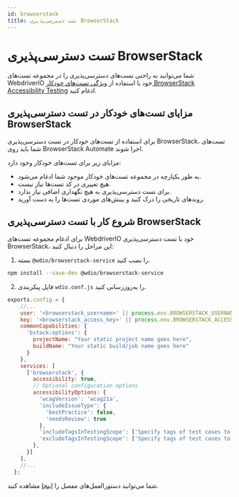 ```yaml
---
id: browserstack
title: تست دسترسی‌پذیری BrowserStack
---
```


# تست دسترسی‌پذیری BrowserStack

شما می‌توانید به راحتی تست‌های دسترسی‌پذیری را در مجموعه تست‌های WebdriverIO خود با استفاده از [ویژگی تست‌های خودکار BrowserStack Accessibility Testing](https://www.browserstack.com/docs/accessibility/automated-tests?utm_source=webdriverio&utm_medium=partnered&utm_campaign=documentation) ادغام کنید.

## مزایای تست‌های خودکار در تست دسترسی‌پذیری BrowserStack

برای استفاده از تست‌های خودکار در تست دسترسی‌پذیری BrowserStack، تست‌های شما باید روی BrowserStack Automate اجرا شوند.

مزایای زیر برای تست‌های خودکار وجود دارد:

* به طور یکپارچه در مجموعه تست‌های خودکار موجود شما ادغام می‌شود.
* هیچ تغییری در کد تست‌ها نیاز نیست.
* برای تست دسترسی‌پذیری به هیچ نگهداری اضافی نیاز ندارد.
* روند‌های تاریخی را درک کنید و بینش‌های موردی تست‌ها را به دست آورید.

## شروع کار با تست دسترسی‌پذیری BrowserStack

برای ادغام مجموعه تست‌های WebdriverIO خود با تست دسترسی‌پذیری BrowserStack، این مراحل را دنبال کنید:

1. بسته `@wdio/browserstack-service` را نصب کنید.

```bash npm2yarn
npm install --save-dev @wdio/browserstack-service
```

2. فایل پیکربندی `wdio.conf.js` را به‌روزرسانی کنید.

```javascript
exports.config = {
    //...
    user: '<browserstack_username>' || process.env.BROWSERSTACK_USERNAME,
    key: '<browserstack_access_key>' || process.env.BROWSERSTACK_ACCESS_KEY,
    commonCapabilities: {
      'bstack:options': {
        projectName: "Your static project name goes here",
        buildName: "Your static build/job name goes here"
      }
    },
    services: [
      ['browserstack', {
        accessibility: true,
        // Optional configuration options
        accessibilityOptions: {
          'wcagVersion': 'wcag21a',
          'includeIssueType': {
            'bestPractice': false,
            'needsReview': true
          },
          'includeTagsInTestingScope': ['Specify tags of test cases to be included'],
          'excludeTagsInTestingScope': ['Specify tags of test cases to be excluded']
        },
      }]
    ],
    //...
  };
```

شما می‌توانید دستورالعمل‌های مفصل را [اینجا](https://www.browserstack.com/docs/accessibility/automated-tests/get-started/webdriverio?utm_source=webdriverio&utm_medium=partnered&utm_campaign=documentation) مشاهده کنید.